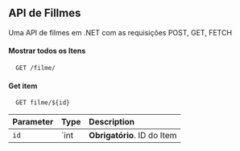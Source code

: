 ## API de Fillmes
Uma API de filmes em .NET com as requisições POST, GET, FETCH
#### Mostrar todos os Itens

```http
  GET /filme/
```

#### Get item

```http
  GET filme/${id}
```

| Parameter | Type     | Description                       |
| :-------- | :------- | :-------------------------------- |
| `id`      | `int | **Obrigatório**. ID do Item |
